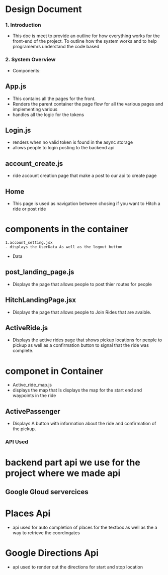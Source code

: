 # Design Document

### 1. Introduction
- This doc is meet to provide an outline for how everything works for the front-end of the project. To outline how the system works and to help programemrs understand the code based 

### 2. System Overview
- Components:

## App.js
- This contains all the pages for the front. 
- Renders the parent container the page flow for all the various pages and implementing various
- handles all the logic for the tokens

## Login.js 
- renders when no valid token is found in the async storage
- allows people to login posting to the backend api

## account_create.js
- ride account creation page that make a post to our api to create page

## Home
- This page is used as navigation between chosing if you want to Hitch a ride or post ride

# components in the container
    1.account_setting.jsx
    - displays the UserData As well as the logout button

- Data
## post_landing_page.js
- Displays the page that allows people to post thier routes for people

## HitchLandingPage.jsx
- Displays the page that allows people to Join Rides that are avaible. 

## ActiveRide.js
- Displays the active rides page that shows pickup locations for people to pickup as well as a confirmation button to signal that the ride was complete.
# componet in Container 
- Active_ride_map.js
- displays the map that Is displays the map for the start end and waypoints in the ride

## ActivePassenger 
- Displays A button with information about the ride and confirmation of the pickup. 




### API Used 
# backend part api we use for the project where we made api
## Google Gloud servercices 
#   Places Api
- api used for auto completion of places for the textbox as well as the a way to retrieve the coordingates 

#  Google Directions Api
- api used to render out the directions for start and stop location